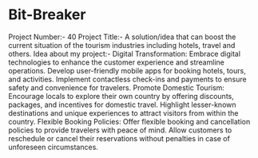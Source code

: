# Bit-Breaker

Project Number:- 40
Project Title:- A solution/idea that can boost the current situation of the tourism industries including hotels, travel and others.
Idea about my project:- Digital Transformation: Embrace digital technologies to enhance the customer experience and streamline operations. Develop user-friendly mobile apps for booking hotels, tours, and activities. Implement contactless check-ins and payments to ensure safety and convenience for travelers.
Promote Domestic Tourism: Encourage locals to explore their own country by offering discounts, packages, and incentives for domestic travel. Highlight lesser-known destinations and unique experiences to attract visitors from within the country.
Flexible Booking Policies: Offer flexible booking and cancellation policies to provide travelers with peace of mind. Allow customers to reschedule or cancel their reservations without penalties in case of unforeseen circumstances.

